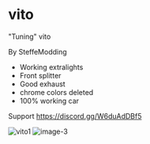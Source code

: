 # vito
"Tuning" vito

By SteffeModding

- Working extralights
- Front splitter
- Good exhaust
- chrome colors deleted
- 100% working car

Support https://discord.gg/W6duAdDBf5


![vito1](https://user-images.githubusercontent.com/95856241/202511829-56ad9a00-8951-4b3f-a7a8-b45cb1142faa.jpg)
![image-3](https://user-images.githubusercontent.com/95856241/202511835-b1e6a189-58bd-429c-9311-a39d71c28835.png)
